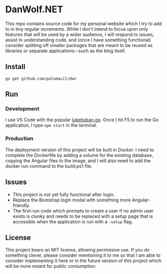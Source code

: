 # DanWolf.NET

This repo contains source code for my personal website which I try to add to in tiny regular increments. While I don't intend to focus upon only features that will be used by a wider audience, I will respond to issues, assist in understanding code, and (once I have something functional) consider splitting off smaller packages that are meant to be reused as libraries or separate applications--such as the blog itself.

## Install

```
go get github.com/palumacil/dwn
```

## Run

### Development

I use VS Code with the popular [lukehoban.go](https://github.com/Microsoft/vscode-go). Once I hit F5 to run the Go application, I type `npm start` in the terminal.

### Production

The deployment version of this project will be built in Docker. I need to complete the Dockerfile by adding a volume for the existing database, copying the Angular files to the image, and I will also need to add the docker run command to the build.ps1 file.

## Issues

 - This project is not yet fully functional after login.
 - Replace the Bootstrap login modal with something more Angular-friendly.
 - The first-run code which prompts to create a user if no admin user exists is clunky and needs to be replaced with a setup page that is accessible when the application is run with a `-setup` flag.

## License

This project bears an MIT license, allowing permissive use. If you do something clever, please consider mentioning it to me so that I am able to consider implementing it here or in the future version of this project which will be more meant for public consumption.